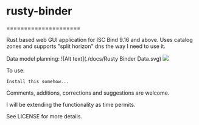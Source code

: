 # rusty-binder

=====================

Rust based web GUI application for ISC Bind 9.16 and above.
Uses catalog zones and supports "split horizon" dns the way I need to use it.

Data model planning:
![Alt text](./docs/Rusty Binder Data.svg)
<img src="./Rusty Binder Data.svg">

To use:

    Install this somehow...

Comments, additions, corrections and suggestions are welcome.

I will be extending the functionality as time permits.

See LICENSE for more details.
